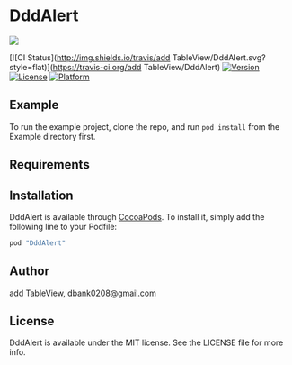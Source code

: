 # DddAlert
![](https://github.com/daisukenagata/Dbank_UIAlert/blob/master/UIAlert.gif?raw=true)


[![CI Status](http://img.shields.io/travis/add TableView/DddAlert.svg?style=flat)](https://travis-ci.org/add TableView/DddAlert)
[![Version](https://img.shields.io/cocoapods/v/DddAlert.svg?style=flat)](http://cocoapods.org/pods/DddAlert)
[![License](https://img.shields.io/cocoapods/l/DddAlert.svg?style=flat)](http://cocoapods.org/pods/DddAlert)
[![Platform](https://img.shields.io/cocoapods/p/DddAlert.svg?style=flat)](http://cocoapods.org/pods/DddAlert)

## Example

To run the example project, clone the repo, and run `pod install` from the Example directory first.

## Requirements

## Installation

DddAlert is available through [CocoaPods](http://cocoapods.org). To install
it, simply add the following line to your Podfile:

```ruby
pod "DddAlert"
```

## Author

add TableView, dbank0208@gmail.com

## License

DddAlert is available under the MIT license. See the LICENSE file for more info.
